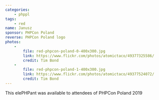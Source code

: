 ```yaml
---
categories:
    - phppl
tags:
    - red
name: Janusz
sponsor: PHPCon Poland
reverse: PHPCon Poland logo
photos:
    -
        file: red-phpcon-poland-0-400x300.jpg
        link: https://www.flickr.com/photos/atomictaco/49377325586/
        credit: Tim Bond
    -
        file: red-phpcon-poland-1-400x300.jpg
        link: https://www.flickr.com/photos/atomictaco/49377524072/
        credit: Tim Bond
---
```


This elePHPant was available to attendees of PHPCon Poland 2019
